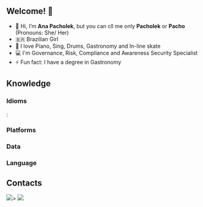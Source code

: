 ## Welcome! 🍒

- 👋 Hi, I’m **Ana Pacholek**, but you can cll me only **Pacholek** or **Pacho** (Pronouns: She/ Her)
- 🇧🇷 Brazilian Girl
- 💞️ I love Piano, Sing, Drums, Gastronomy and In-line skate
- 💻 I'm Governance, Risk, Compliance and Awareness Security Specialist
- ⚡ Fun fact: I have a degree in Gastronomy

## Knowledge
### Idioms
:

### Platforms
### Data
### Language

## Contacts
<div>
<a href="https://instagram.com/anapacholek" target="_blank"><img loading="lazy" src="https://img.shields.io/badge/-Instagram-%23E4405F?style=for-the-badge&logo=instagram&logoColor=white" target="_blank"></a>>
<a href="https://www.linkedin.com/in/anapacholek" target="_blank"><img loading="lazy" src="https://img.shields.io/badge/-LinkedIn-%230077B5?style=for-the-badge&logo=linkedin&logoColor=white" target="_blank"></a>   
</div>
